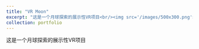 ```yaml
---
title: "VR Moon"
excerpt: "这是一个月球探索的展示性VR项目<br/><img src='/images/500x300.png'>"
collection: portfolio
---
```


这是一个月球探索的展示性VR项目
